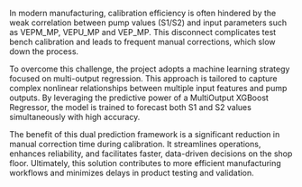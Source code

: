 In modern manufacturing, calibration efficiency is often hindered by the weak correlation between pump values (S1/S2) and input parameters such as VEPM_MP, VEPU_MP and VEP_MP. This disconnect complicates test bench calibration and leads to frequent manual corrections, which slow down the process.

To overcome this challenge, the project adopts a machine learning strategy focused on multi-output regression. This approach is tailored to capture complex nonlinear relationships between multiple input features and pump outputs. By leveraging the predictive power of a MultiOutput XGBoost Regressor, the model is trained to forecast both S1 and S2 values simultaneously with high accuracy.

The benefit of this dual prediction framework is a significant reduction in manual correction time during calibration. It streamlines operations, enhances reliability, and facilitates faster, data-driven decisions on the shop floor. Ultimately, this solution contributes to more efficient manufacturing workflows and minimizes delays in product testing and validation.
